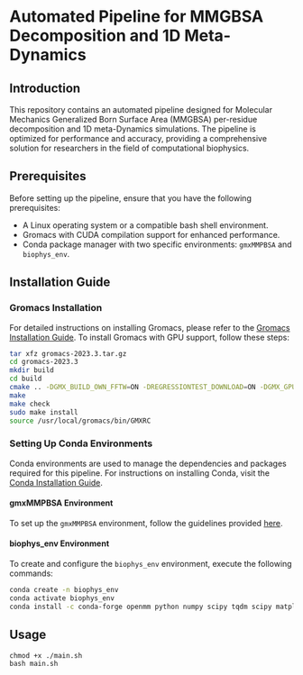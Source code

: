 # Automated Pipeline for MMGBSA Decomposition and 1D Meta-Dynamics

## Introduction
This repository contains an automated pipeline designed for Molecular Mechanics Generalized Born Surface Area (MMGBSA) per-residue decomposition and 1D meta-Dynamics simulations. The pipeline is optimized for performance and accuracy, providing a comprehensive solution for researchers in the field of computational biophysics.

## Prerequisites
Before setting up the pipeline, ensure that you have the following prerequisites:
- A Linux operating system or a compatible bash shell environment.
- Gromacs with CUDA compilation support for enhanced performance.
- Conda package manager with two specific environments: `gmxMMPBSA` and `biophys_env`.

## Installation Guide
### Gromacs Installation
For detailed instructions on installing Gromacs, please refer to the [Gromacs Installation Guide](https://manual.gromacs.org/documentation/current/install-guide/index.html).
To install Gromacs with GPU support, follow these steps:
```bash
tar xfz gromacs-2023.3.tar.gz
cd gromacs-2023.3
mkdir build
cd build
cmake .. -DGMX_BUILD_OWN_FFTW=ON -DREGRESSIONTEST_DOWNLOAD=ON -DGMX_GPU=CUDA -DGMX_MPI=on
make
make check
sudo make install
source /usr/local/gromacs/bin/GMXRC
```

### Setting Up Conda Environments
Conda environments are used to manage the dependencies and packages required for this pipeline. For instructions on installing Conda, visit the [Conda Installation Guide](https://conda.io/projects/conda/en/latest/user-guide/install/index.html).

#### gmxMMPBSA Environment
To set up the `gmxMMPBSA` environment, follow the guidelines provided [here](https://valdes-tresanco-ms.github.io/gmx_MMPBSA/dev/installation/).

#### biophys_env Environment
To create and configure the `biophys_env` environment, execute the following commands:
```bash
conda create -n biophys_env
conda activate biophys_env
conda install -c conda-forge openmm python numpy scipy tqdm scipy matplotlib mdtraj plotly python-kaleido
```

## Usage
```
chmod +x ./main.sh
bash main.sh
```
